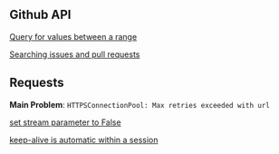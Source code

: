 ## Github API
[Query for values between a range](https://docs.github.com/en/github/searching-for-information-on-github/understanding-the-search-syntax#query-for-values-between-a-range)

[Searching issues and pull requests](https://docs.github.com/en/github/searching-for-information-on-github/searching-issues-and-pull-requests)

## Requests
**Main Problem**: `HTTPSConnectionPool: Max retries exceeded with url`

[set stream parameter to False](https://2.python-requests.org/en/master/user/advanced/#body-content-workflow)

[keep-alive is automatic within a session](https://2.python-requests.org/en/master/user/advanced/#keep-alive)